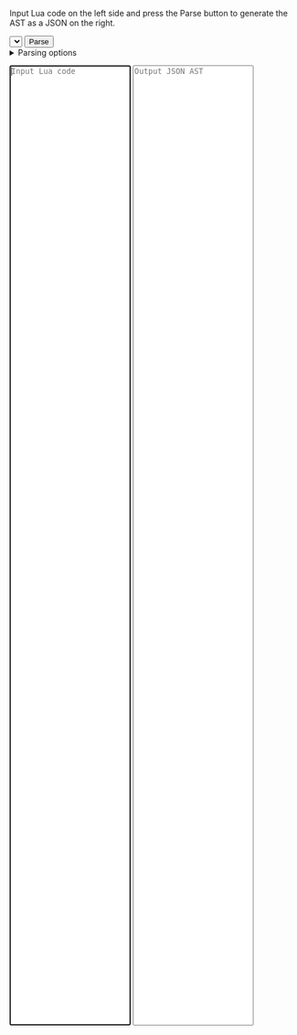 <script src="../pico8parse.js"></script>

Input Lua code on the left side and press the Parse button to generate the AST as a JSON on the right.

<form class="text-center form-inline">
  <select name="version"></select>
  <button onclick="event.preventDefault();parseInput()" class="btn">Parse</button>
  <details>
    <summary>Parsing options</summary>
    <input type="checkbox" id="ignoreStrictP8FileFormat" name="ignoreStrictP8FileFormat" checked>
    <label for="ignoreStrictP8FileFormat">Ignore P8 file format (eg. header)</label>
    &middot;
    <select id="encodingMode" name="encodingMode">
      <option value="pseudo-latin1">pseudo-latin1</option>
      <option value="x-user-defined">x-user-defined</option>
      <option value="none">none (discard)</option>
    </select>
    <label for="encodingMode">Encoding mode</label>
    &middot;
    <input type="checkbox" id="comments" name="comments" checked>
    <label for="comments">Store comments</label>
    &middot;
    <input type="checkbox" id="scope" name="scope" checked>
    <label for="scope">Store scope</label>
    &middot;
    <input type="checkbox" id="locations" name="locations" checked>
    <label for="locations">Store locations</label>
    &middot;
    <input type="checkbox" id="ranges" name="ranges" checked>
    <label for="ranges">Store ranges</label>
  </details>
</form>

<div class="text-center">
  <textarea name="input" class="editor" spellcheck="false" autocomplete="off" placeholder="Input Lua code" autofocus></textarea>
  <textarea name="output" class="editor" spellcheck="false" autocomplete="off" placeholder="Output JSON AST"></textarea>
</div>

<style>
  .editor {
    min-width: 42%;
    max-width: 42%;
    min-height: 120px;
    height: 42vh;
    font-family: monospace;
    resize: none;
    white-space: nowrap;
    overflow: auto;
  }
  input[type=checkbox] { margin-bottom: revert; }
  /* colors are shamelessly stolen from VSCode's "Light+" and "Dark+" */
  .comment { color: #008000 }
  .punctuation { color: #000000 }
  .function { color: #795E26 }
  .identifier { color: #001080 }
  .constant { color: #0000FF }
  .keyword { color: #AF00DB }
  .number { color: #098658 }
  .string { color: #A31515 }
  .special { color: #267F99 }
  body.dark .comment { color: #6A9955 }
  body.dark .punctuation { color: #D4D4D4 }
  body.dark .function { color: #DCDCAA }
  body.dark .identifier { color: #9CDCFE }
  body.dark .constant { color: #569CD6 }
  body.dark .keyword { color: #C586C0 }
  body.dark .number { color: #B5CEA8 }
  body.dark .string { color: #CE9178 }
  body.dark .special { color: #4EC9B0 }
</style>

<script src="util/cta.js"></script>

<script>
  var ast = {}
    , err = null
    , parseInput = function(directInput, directOptions) {};

  (function() {
    function _get(name) { return document.getElementsByName(name)[0]; }
    var inputEditor = makeColoredTextarea(_get('input'), _makeLexerPico8)
      , outputEditor = makeColoredTextarea(_get('output'), _makeLexerJSON)
      , version = _get('version')
      , ignoreStrictP8FileFormat = _get('ignoreStrictP8FileFormat')
      , encodingMode = _get('encodingMode')
      , comments = _get('comments')
      , scope = _get('scope')
      , locations = _get('locations')
      , ranges = _get('ranges')
      ;

    var lst = []
      , ver, k;
    for (ver in pico8parse.versionFeatures) lst.push(ver); lst.sort();
    for (k = 0, ver = lst[0]; k < lst.length; ver = lst[++k])
      version.add(new Option(ver, ver));
    version.value = lst[lst.length-1]; //pico8parse.defaultOptions.luaVersion;

    version.addEventListener('change', inputEditor.redraw);
    ignoreStrictP8FileFormat.addEventListener('change', function() {
      var ta = inputEditor.textarea
        , m = ta.value.match(/^.*pico-8 cartridge.*\n(.*\n__lua__.*\n)?/);
      if (ignoreStrictP8FileFormat.checked) {
        if (m) ta.setRangeText("", 0, m[0].length);
      } else {
        if (!m) ta.setRangeText("pico-8 cartridge\n\n__lua__\n", 0, 0);
        else if (m[0].indexOf("__lua__") < 0) ta.setRangeText("\n__lua__\n", m[0].length, m[0].length);
      }
      inputEditor.redraw();
    });

    parseInput = function(directInput, directOptions) {
      var input = directInput || inputEditor.textarea.value
        , options = (Object.assign || _assign)({
              luaVersion: version.value
            , ignoreStrictP8FileFormat: ignoreStrictP8FileFormat.checked
            , encodingMode: encodingMode.value
            , comments: comments.checked
            , scope: scope.checked
            , locations: locations.checked
            , ranges: ranges.checked
          }, directOptions);
      try {
        ast = pico8parse.parse(input, options);
        console.log("ast =");
        console.dir(ast);
        outputEditor.textarea.value = JSON.stringify(ast, null, 2);
        outputEditor.redraw();
        return ast;
      } catch (e) {
        err = e;
        console.log("err =");
        console.dir(err);
        outputEditor.textarea.value = JSON.stringify({ index: e.index, column: e.column, line: e.line, message: e.message }, null, 2);
        outputEditor.redraw();
        return null;
      }
    };

    function _assign(dest) {
      var args = slice.call(arguments, 1)
        , src, prop;

      for (var i = 0, length = args.length; i < length; ++i) {
        src = args[i];
        for (prop in src)
          if (Object.prototype.hasOwnProperty.call(src, prop))
            dest[prop] = src[prop];
      }

      return dest;
    }

    function _makeLexerPico8() {
      var firstLine = true
        , pico8Mode = version.value.startsWith("PICO-8")
        , expectsHeader = !ignoreStrictP8FileFormat.checked;
      return function(stream) {
        if (pico8Mode && firstLine && expectsHeader && stream.next(/^.*pico-8 cartridge.*/)) {
          firstLine = false;
          return 'keyword';
        }
        stream.skip(/^\s*/);
        if (stream.next(/^(0[bx])?[0-9]+(.[0-9]*)?/)) return 'number';
        if (stream.next(/^(0[bx])?.[0-9]+/)) return 'number';
        if (stream.next(/^(['"])(?:\\\1|.)*?\1/)) return 'string';
        if (stream.next(/^\[(=*)\[(.|\n)*?]\1]/)) return 'string';
        if (stream.next(/^--\[\[(.|\n)*?]]/)) return 'comment';
        if (stream.next(/^--.*/)) return 'comment';
        if (pico8Mode && stream.next(/^\/\/.*/)) return 'comment';
        if (!pico8Mode && stream.next(/^--\[(=*)\[(.|\n)*?]\1]/)) return 'comment';
        if (stream.next(/^\b(and|or|not)\b/)) return 'operator';
        if (stream.next(/^\b(false|nil|true|\.\.\.)\b/)) return 'constant';
        if (stream.next(/^\b(break|do|else|elseif|end|for|function|goto|if|in|local|repeat|return|then|until|while)\b/)) return 'keyword';
        if (stream.next(/^\b(_draw|_init|_update|_update60|abs|add|all|assert|atan2|band|bnot|bor|btn|btnp|bxor|camera|cartdata|cd|ceil|chr|circ|circfill|clip|cls|cocreate|color|coresume|cos|costatus|count|cstore|cursor|del|deli|dget|dir|dset|exit|export|extcmd|fget|fillp|flip|flr|folder|foreach|fset|getmetatable|help|holdframe|import|info|install_demos|install_games|keyconfig|line|load|ls|map|mapdraw|max|memcpy|memset|menuitem|mget|mid|min|mkdir|mset|music|ord|oval|ovalfill|pack|pairs|pal|palt|peek|pget|poke|print|printh|pset|rawequal|rawget|rawlen|rawset|reboot|rect|rectfill|reload|resume|rnd|run|save|select|setmetatable|sfx|sget|sgn|shl|shr|shutdown|sin|split|splore|spr|sqrt|srand|sset|sspr|stat|stop|sub|time|tline|tonum|tostr|trace|type|unpack|yield)\b/)) return 'special';
        if (stream.next("?")) return 'special';
        if (pico8Mode && stream.next(/^__(lua|gfx|gff|label|map|sfx|music)__/)) return 'keyword';
        if (stream.next(/^[A-Z_a-z][0-9A-Z_a-z]*/)) return stream.peek(/^\s*\(/) ? 'function' : 'identifier';
        if (stream.next(/^[-+*/\\^|&#~=:.;,@$%<>()[\]{}]/)) return 'punctuation';
        //if (stream.skip(/^./)) return true;
      };
    }

    function _makeLexerJSON() {
      var shouldBeValue = true
        , isWithinObject = [];
      return function(stream) {
        stream.skip(/^\s*/);
        if (stream.next("[")) {
          isWithinObject.push(false);
          return 'punctuation';
        }
        if (stream.next("]")) {
          isWithinObject.pop();
          return 'punctuation';
        }
        if (stream.next("{")) {
          isWithinObject.push(true);
          shouldBeValue = false;
          return 'punctuation';
        }
        if (stream.next("}")) {
          isWithinObject.pop();
          return 'punctuation';
        }
        if (stream.next(",")) {
          shouldBeValue = !isWithinObject[isWithinObject.length-1];
          return 'punctuation';
        }
        if (stream.next(":")) {
          shouldBeValue = true;
          return 'punctuation';
        }
        if (stream.next(/^(true|false|null)/)) return 'constant';
        if (stream.next(/^-?[0-9]+/)) return 'number';
        if (stream.next(/^"(?:\\"|.)*?"/)) return shouldBeValue ? 'string' : 'identifier';
      };
    }
  })();
</script>
